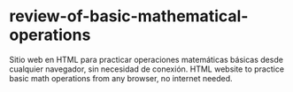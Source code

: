 # review-of-basic-mathematical-operations
Sitio web en HTML para practicar operaciones matemáticas básicas desde cualquier navegador, sin necesidad de conexión. HTML website to practice basic math operations from any browser, no internet needed.

